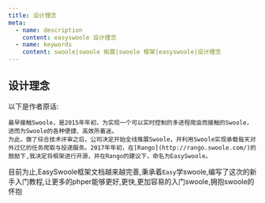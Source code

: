 ```yaml
---
title: 设计理念
meta:
  - name: description
    content: easyswoole 设计理念
  - name: keywords
    content: swoole|swoole 拓展|swoole 框架|easyswoole|设计理念
---
```

## 设计理念
以下是作者原话:
```
最早接触Swoole，是2015年年初，为实现一个可以实时控制的多进程爬虫而接触的Swoole，进而为Swoole的各种便捷、高效所着迷。   
为此，做了综合技术评审之后，公司决定开始全线推展Swoole，并利用Swoole实现承载每天对外过亿的任务爬取与投递服务。2017年年初，在[Rango](http://rango.swoole.com/)的鼓励下,我决定将框架进行开源，并在Rango的建议下，命名为EasySwoole。
```

目前为止,EasySwoole框架文档越来越完善,秉承着`Easy`学swoole,编写了这次的新手入门教程,让更多的phper能够更好,更快,更加容易的入门swoole,拥抱swoole的怀抱

